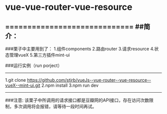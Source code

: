 # vue-vue-router-vue-resource
=============================
##简介：
-----------------------------
###栗子中主要用到了：
1.组件components
2.路由router
3.请求resource
4.状态管理vueX
5.第三方插件mint-ui

###运行实例（run porject）
****

1.git clone https://github.com/stjrb/vueJs--vue-router--vue-resource--vueX--mint-ui.git
2.npm install
3.npm run dev
************

###注意:
该栗子中所调用的请求接口都是豆瓣网的API接口，存在访问次数限制，多次调用将会报错，请等待一段时间再试。

